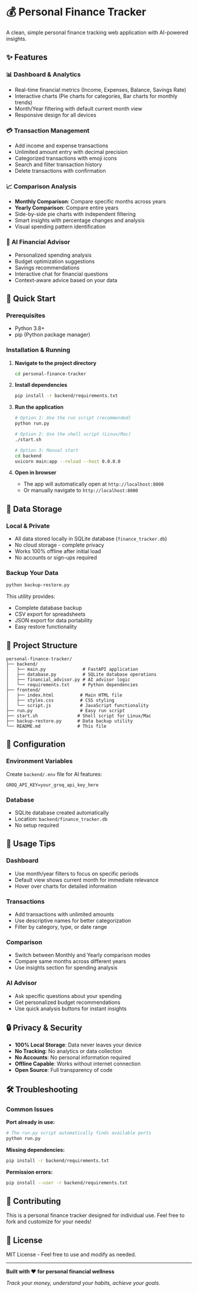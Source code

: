 # 💰 Personal Finance Tracker

A clean, simple personal finance tracking web application with AI-powered insights.

## ✨ Features

### 📊 **Dashboard & Analytics**
- Real-time financial metrics (Income, Expenses, Balance, Savings Rate)
- Interactive charts (Pie charts for categories, Bar charts for monthly trends)
- Month/Year filtering with default current month view
- Responsive design for all devices

### 💳 **Transaction Management**
- Add income and expense transactions
- Unlimited amount entry with decimal precision
- Categorized transactions with emoji icons
- Search and filter transaction history
- Delete transactions with confirmation

### 📈 **Comparison Analysis**
- **Monthly Comparison**: Compare specific months across years
- **Yearly Comparison**: Compare entire years
- Side-by-side pie charts with independent filtering
- Smart insights with percentage changes and analysis
- Visual spending pattern identification

### 🤖 **AI Financial Advisor**
- Personalized spending analysis
- Budget optimization suggestions
- Savings recommendations
- Interactive chat for financial questions
- Context-aware advice based on your data

## 🚀 Quick Start

### Prerequisites
- Python 3.8+
- pip (Python package manager)

### Installation & Running

1. **Navigate to the project directory**
   ```bash
   cd personal-finance-tracker
   ```

2. **Install dependencies**
   ```bash
   pip install -r backend/requirements.txt
   ```

3. **Run the application**
   ```bash
   # Option 1: Use the run script (recommended)
   python run.py
   
   # Option 2: Use the shell script (Linux/Mac)
   ./start.sh
   
   # Option 3: Manual start
   cd backend
   uvicorn main:app --reload --host 0.0.0.0
   ```

4. **Open in browser**
   - The app will automatically open at `http://localhost:8000`
   - Or manually navigate to `http://localhost:8000`

## 💾 Data Storage

### **Local & Private**
- All data stored locally in SQLite database (`finance_tracker.db`)
- No cloud storage - complete privacy
- Works 100% offline after initial load
- No accounts or sign-ups required

### **Backup Your Data**
```bash
python backup-restore.py
```

This utility provides:
- Complete database backup
- CSV export for spreadsheets
- JSON export for data portability
- Easy restore functionality

## 📁 Project Structure

```
personal-finance-tracker/
├── backend/
│   ├── main.py              # FastAPI application
│   ├── database.py          # SQLite database operations
│   ├── financial_advisor.py # AI advisor logic
│   └── requirements.txt     # Python dependencies
├── frontend/
│   ├── index.html          # Main HTML file
│   ├── styles.css          # CSS styling
│   └── script.js           # JavaScript functionality
├── run.py                  # Easy run script
├── start.sh               # Shell script for Linux/Mac
├── backup-restore.py      # Data backup utility
└── README.md              # This file
```

## 🔧 Configuration

### **Environment Variables**
Create `backend/.env` file for AI features:
```env
GROQ_API_KEY=your_groq_api_key_here
```

### **Database**
- SQLite database created automatically
- Location: `backend/finance_tracker.db`
- No setup required

## 🌟 Usage Tips

### **Dashboard**
- Use month/year filters to focus on specific periods
- Default view shows current month for immediate relevance
- Hover over charts for detailed information

### **Transactions**
- Add transactions with unlimited amounts
- Use descriptive names for better categorization
- Filter by category, type, or date range

### **Comparison**
- Switch between Monthly and Yearly comparison modes
- Compare same months across different years
- Use insights section for spending analysis

### **AI Advisor**
- Ask specific questions about your spending
- Get personalized budget recommendations
- Use quick analysis buttons for instant insights

## 🔒 Privacy & Security

- **100% Local Storage**: Data never leaves your device
- **No Tracking**: No analytics or data collection
- **No Accounts**: No personal information required
- **Offline Capable**: Works without internet connection
- **Open Source**: Full transparency of code

## 🛠️ Troubleshooting

### **Common Issues**

**Port already in use:**
```bash
# The run.py script automatically finds available ports
python run.py
```

**Missing dependencies:**
```bash
pip install -r backend/requirements.txt
```

**Permission errors:**
```bash
pip install --user -r backend/requirements.txt
```

## 🤝 Contributing

This is a personal finance tracker designed for individual use. Feel free to fork and customize for your needs!

## 📄 License

MIT License - Feel free to use and modify as needed.

---

**Built with ❤️ for personal financial wellness**

*Track your money, understand your habits, achieve your goals.*